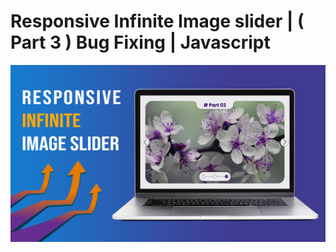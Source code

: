 # Responsive Infinite Image slider | ( Part 3 ) Bug Fixing | Javascript
![thumbnail](thumbnail.jpg)
